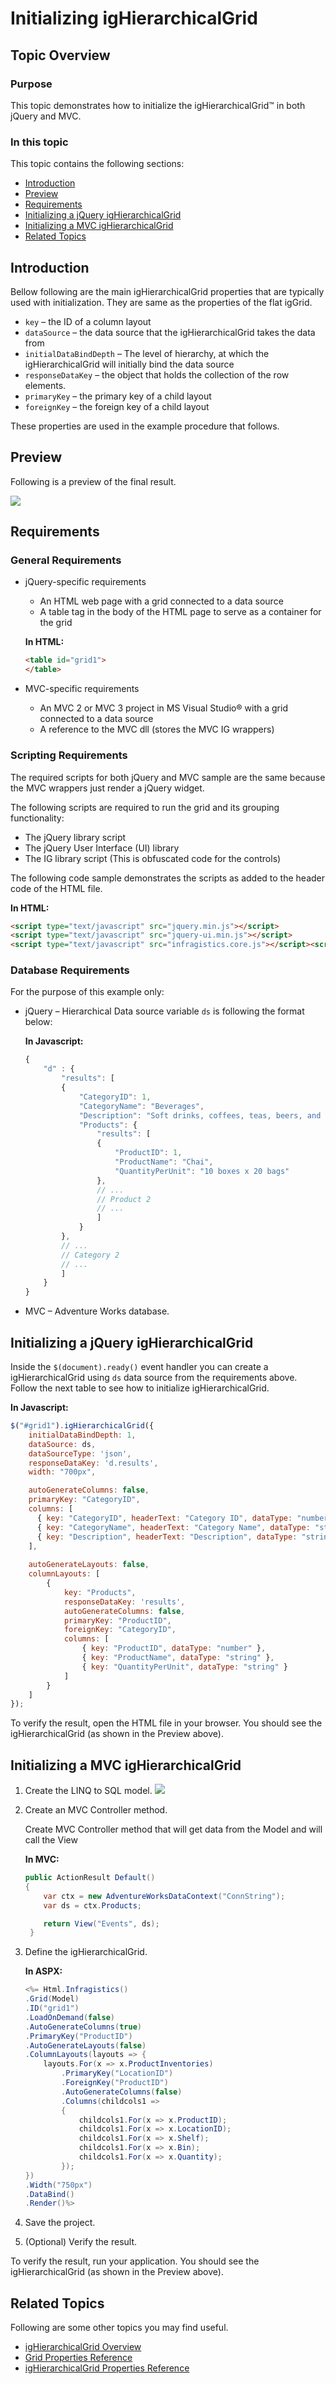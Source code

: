 ﻿<!--
|metadata|
{
    "fileName": "ighierarchicalgrid-initializing",
    "controlName": "igHierarchicalGrid",
    "tags": ["Getting Started","Grids","How Do I"]
}
|metadata|
-->

# Initializing igHierarchicalGrid



## Topic Overview

### Purpose
This topic demonstrates how to initialize the igHierarchicalGrid™ in both jQuery and MVC.

### In this topic
This topic contains the following sections:

-   [Introduction](#introduction)
-   [Preview](#preview)
-   [Requirements](#requirements)
-   [Initializing a jQuery igHierarchicalGrid](#initializing-jquery)
-   [Initializing a MVC igHierarchicalGrid](#initializing-mvc)
-   [Related Topics](#related-topics)

## <a id="introduction"></a> Introduction
Bellow following are the main igHierarchicalGrid properties that are typically used with initialization. They are same as the properties of the flat igGrid.

-   `key` – the ID of a column layout
-   `dataSource` – the data source that the igHierarchicalGrid takes the data from
-   `initialDataBindDepth` – The level of hierarchy, at which the igHierarchicalGrid will initially bind the data source
-   `responseDataKey` – the object that holds the collection of the row elements.
-   `primaryKey` – the primary key of a child layout
-   `foreignKey` – the foreign key of a child layout

These properties are used in the example procedure that follows.

## <a id="preview"></a>Preview
Following is a preview of the final result.

![](images/igHierarchicalGrid_Initializing_01.png)

## <a id="requirements"></a>Requirements
### General Requirements 
-   jQuery-specific requirements

    -   An HTML web page with a grid connected to a data source
    -   A table tag in the body of the HTML page to serve as a container for the grid

    **In HTML:**

    ```html
    <table id="grid1">
    </table>
    ```

-   MVC-specific requirements
    -   An MVC 2 or MVC 3 project in MS Visual Studio® with a grid connected to a data source
    -   A reference to the MVC dll (stores the MVC IG wrappers)

### Scripting Requirements 
The required scripts for both jQuery and MVC sample are the same because the MVC wrappers just render a jQuery widget.

The following scripts are required to run the grid and its grouping functionality:

-   The jQuery library script
-   The jQuery User Interface (UI) library
-   The IG library script (This is obfuscated code for the controls)

The following code sample demonstrates the scripts as added to the header code of the HTML file.

**In HTML:**

```html
<script type="text/javascript" src="jquery.min.js"></script>
<script type="text/javascript" src="jquery-ui.min.js"></script>
<script type="text/javascript" src="infragistics.core.js"></script><script type="text/javascript" src="infragistics.lob.js"></script>
```

### Database Requirements 
For the purpose of this example only:

-   jQuery – Hierarchical Data source variable `ds` is following the format below:

    **In Javascript:**

    ```js
    {
        "d" : {
            "results": [
            {
                "CategoryID": 1, 
                "CategoryName": "Beverages", 
                "Description": "Soft drinks, coffees, teas, beers, and ales", 
                "Products": {
                    "results": [
                    {
                        "ProductID": 1,
                        "ProductName": "Chai", 
                        "QuantityPerUnit": "10 boxes x 20 bags"
                    },
                    // ...
                    // Product 2
                    // ...
                    ]
                }
            },
            // ...
            // Category 2
            // ...
            ]
        }
    }
    ```

-   MVC – Adventure Works database.

## <a id="initializing-jquery"></a>Initializing a jQuery igHierarchicalGrid 
Inside the `$(document).ready()` event handler you can create a igHierarchicalGrid using `ds` data source from the requirements above. Follow the next table to see how to initialize igHierarchicalGrid.

**In Javascript:**

```js
$("#grid1").igHierarchicalGrid({
    initialDataBindDepth: 1,
    dataSource: ds,
    dataSourceType: 'json',
    responseDataKey: 'd.results',
    width: "700px",

    autoGenerateColumns: false,
    primaryKey: "CategoryID",
    columns: [
      { key: "CategoryID", headerText: "Category ID", dataType: "number" },
      { key: "CategoryName", headerText: "Category Name", dataType: "string" },
      { key: "Description", headerText: "Description", dataType: "string" }
    ],
            
    autoGenerateLayouts: false,
    columnLayouts: [
        {
            key: "Products",
            responseDataKey: 'results',
            autoGenerateColumns: false,
            primaryKey: "ProductID",
            foreignKey: "CategoryID",
            columns: [
                { key: "ProductID", dataType: "number" },
                { key: "ProductName", dataType: "string" },
                { key: "QuantityPerUnit", dataType: "string" }
            ]
        }
    ]    
});
```

To verify the result, open the HTML file in your browser. You should see the igHierarchicalGrid (as shown in the Preview above).

## <a id="initializing-mvc"></a>Initializing a MVC igHierarchicalGrid 
1.  Create the LINQ to SQL model. ![](images/igHierarchicalGrid_Initializing_02.png)
2.  Create an MVC Controller method.

    Create MVC Controller method that will get data from the Model and will call the View

    **In MVC:**

    ```csharp
    public ActionResult Default()
    {
        var ctx = new AdventureWorksDataContext("ConnString");
        var ds = ctx.Products;

        return View("Events", ds);
     }
    ```

3.  Define the igHierarchicalGrid.

    **In ASPX:**

    ```csharp
    <%= Html.Infragistics()
    .Grid(Model)
    .ID("grid1")
    .LoadOnDemand(false)
    .AutoGenerateColumns(true)
    .PrimaryKey("ProductID")
    .AutoGenerateLayouts(false)
    .ColumnLayouts(layouts => {
        layouts.For(x => x.ProductInventories)
            .PrimaryKey("LocationID")
            .ForeignKey("ProductID")
            .AutoGenerateColumns(false)
            .Columns(childcols1 =>
            {
                childcols1.For(x => x.ProductID);
                childcols1.For(x => x.LocationID);
                childcols1.For(x => x.Shelf);
                childcols1.For(x => x.Bin);
                childcols1.For(x => x.Quantity);
            });
    })
    .Width("750px")
    .DataBind()
    .Render()%>
    ```
         

4.  Save the project.
5.  (Optional) Verify the result.

To verify the result, run your application. You should see the igHierarchicalGrid (as shown in the Preview above).

## <a id="related-topics"></a>Related Topics 
Following are some other topics you may find useful.

-   [igHierarchicalGrid Overview](igHierarchicalGrid-Overview.html)
-   [Grid Properties Reference](%%jQueryApiUrl%%/ui.igGrid#options)
-   [igHierarchicalGrid Properties Reference](%%jQueryApiUrl%%/ui.ighierarchicalgrid#options)
